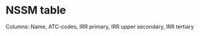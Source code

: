 # NSSM table
Columns: Name, ATC-codes, IRR primary, IRR upper secondary, IRR tertiary

<!-- {BearID:1F0460DF-28BD-4EAD-AC14-29256FA3D836-84084-0000A3934AB4AA64} -->
